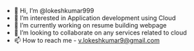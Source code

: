 - 👋 Hi, I’m @lokeshkumar999
- 👀 I’m interested in Application development using Cloud
- 🌱 I’m currently working on resume building webpage
- 💞️ I’m looking to collaborate on any services related to cloud
- 📫 How to reach me - v.lokeshkumar9@gmail.com

<!---
lokeshkumar999/lokeshkumar999 is a ✨ special ✨ repository because its `README.md` (this file) appears on your GitHub profile.
You can click the Preview link to take a look at your changes.
--->
